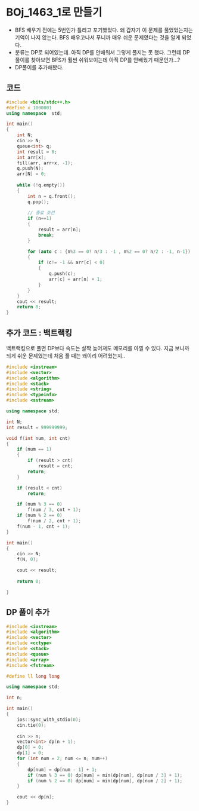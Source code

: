 # BOj_1463_1로 만들기

- BFS 배우기 전에는 5번인가 틀리고 포기했었다. 왜 갑자기 이 문제를 풀었었는지는 기억이 나지 않는다. BFS 배우고나서 푸니까 매우 쉬운 문제였다는 것을 알게 되었다.
- 분류는 DP로 되어있는데. 아직 DP를 안배워서 그렇게 풀지는 못 했다. 그런데 DP 풀이를 찾아보면 BFS가 훨씬 쉬워보이는데 아직 DP를 안배웠기 때문인가...? 
- DP풀이를 추가해봤다.



## 코드

```c++
#include <bits/stdc++.h>
#define x 1000001
using namespace  std;

int main()
{
    int N;
    cin >> N;
    queue<int> q;
    int result = 0;
    int arr[x];
    fill(arr, arr+x, -1);
    q.push(N);
    arr[N] = 0;
    
    while (!q.empty())
    {
        int n = q.front();
        q.pop();
        
        // 종료 조건
        if (n==1)
        {
            result = arr[n];
            break; 
        }

        for (auto c : {n%3 == 0? n/3 : -1 , n%2 == 0? n/2 : -1, n-1})
        {
            if (c!= -1 && arr[c] < 0)
            {
                q.push(c);
                arr[c] = arr[n] + 1;
            }
        }
    }
    cout << result;
    return 0;
}
```



## 추가 코드 : 백트랙킹

백트랙킹으로 풀면 DP보다 속도는 살짝 늦어져도 메모리를 아낄 수 있다. 지금 보니까 되게 쉬운 문제였는데 처음 풀 때는 왜이리 어려웠는지..

```c++
#include <iostream>
#include <vector>
#include <algorithm>
#include <stack>
#include <string>
#include <typeinfo>
#include <sstream>

using namespace std;

int N;
int result = 999999999;

void f(int num, int cnt)
{
	if (num == 1)
	{
		if (result > cnt) 
			result = cnt;
		return;
	}

	if (result < cnt)
		return;

	if (num % 3 == 0)
		f(num / 3, cnt + 1);
	if (num % 2 == 0)
		f(num / 2, cnt + 1);
	f(num - 1, cnt + 1);
}

int main()
{
	cin >> N;
	f(N, 0);

	cout << result;
	
	return 0;

}
```



## DP 풀이 추가

```c++
#include <iostream>
#include <algorithm>
#include <vector>
#include <cctype>
#include <stack>
#include <queue>
#include <array>
#include <fstream>

#define ll long long

using namespace std;

int n;

int main()
{
    ios::sync_with_stdio(0);
    cin.tie(0);
    
    cin >> n;
    vector<int> dp(n + 1);
    dp[0] = 0;
    dp[1] = 0;
    for (int num = 2; num <= n; num++)
    {
        dp[num] = dp[num - 1] + 1;
        if (num % 3 == 0) dp[num] = min(dp[num], dp[num / 3] + 1);
        if (num % 2 == 0) dp[num] = min(dp[num], dp[num / 2] + 1);
    }

    cout << dp[n];
}
```


